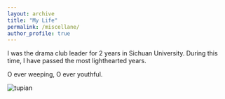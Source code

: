 ```yaml
---
layout: archive
title: "My Life"
permalink: /miscellane/
author_profile: true
---
```


I was the drama club leader for 2 years in Sichuan University. During this time, I have passed the most lighthearted years.

O ever weeping, O ever youthful. 

![tupian](allofus.jpg)


